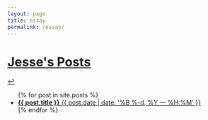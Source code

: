 ```yaml
---
layout: page
title: essay
permalink: /essay/
---
```


<div class="essays"> 
<h1><a href="{{ site.baseurl }}">Jesse's Posts </a></h1>
<div class="back">
<a href={{site.url}}>↩︎</a>
</div>

<ul>
    {% for post in site.posts %}
      <li>
        <a href="{{ post.url | prepend: site.baseurl }}">
           <b>{{ post.title }}</b>
           <span>{{ post.date | date: '%B %-d, %Y — %H:%M' }}</span>
        </a>
      </li>
    {% endfor %}
</ul>
</div>
